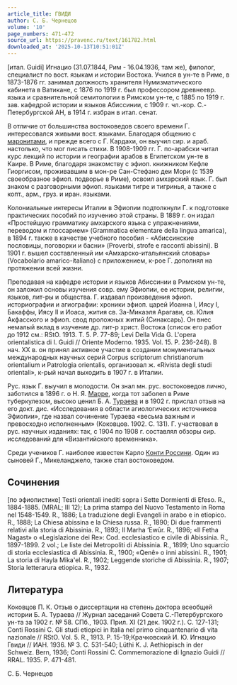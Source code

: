 ```yaml
---
article_title: ГВИДИ
author: С. Б. Чернецов
volume: '10'
page_numbers: 471-472
source_url: https://pravenc.ru/text/161782.html
downloaded_at: '2025-10-13T10:51:01Z'
---
```


[итал. Guidi] Игнацио (31.07.1844, Рим - 16.04.1936, там же), филолог, специалист по вост. языкам и истории Востока. Учился в ун-те в Риме, в 1873-1876 гг. занимал должность хранителя Нумизматического кабинета в Ватикане, с 1876 по 1919 г. был профессором древнеевр. языка и сравнительной семитологии в Римском ун-те, с 1885 по 1919 г. зав. кафедрой истории и языков Абиссинии, с 1909 г. чл.-кор. С.-Петербургской АН, в 1914 г. избран в итал. сенат.

В отличие от большинства востоковедов своего времени Г. интересовался живыми вост. языками. Благодаря общению с [маронитами](https://pravenc.ru/text/Марониты.html), и прежде всего с Г. Кардахи, он выучил сир. и араб. настолько, что мог писать стихи. В 1908-1909 гг. Г. по-арабски читал курс лекций по истории и географии арабов в Египетском ун-те в Каире. В Риме, благодаря знакомству с эфиоп. книжником Кефле Гиоргисом, проживавшим в мон-ре Сан-Стефано деи Мори (с 1539 своеобразное эфиоп. подворье в Риме), освоил амхарский язык. Г. был знаком с разговорными эфиоп. языками тигре и тигринья, а также с копт., арм., груз. и иран. языками.

Колониальные интересы Италии в Эфиопии подтолкнули Г. к подготовке практических пособий по изучению этой страны. В 1889 г. он издал «Простейшую грамматику амхарского языка с упражнениями, переводом и глоссарием» (Grammatica elementare della lingua amarica), в 1894 г. также в качестве учебного пособия - «Абиссинские пословицы, поговорки и басни» (Proverbi, strofe e racconti abissini). В 1901 г. вышел составленный им «Амхарско-итальянский словарь» (Vocabolario amarico-italiano) с приложением, к-рое Г. дополнял на протяжении всей жизни.

Преподавая на кафедре истории и языков Абиссинии в Римском ун-те, он заложил основы изучения совр. ему Эфиопии, ее истории, религии, языков, лит-ры и общества. Г. издавал произведения эфиоп. историографии и агиографии: хроники эфиоп. царей Иоанна I, Иясу I, Бакаффы, Иясу II и Иоаса, жития св. За-Микаэля Арагави, св. Юлия Акфасского и эфиоп. свод проложных житий (Синаксарь). Он внес немалый вклад в изучение др. лит-р христ. Востока (список его работ до 1912 см.: RStO. 1913. T. 5. P. 77-89; Levi Della Vida G. L'opera orientalistica di I. Guidi // Oriente Moderno. 1935. Vol. 15. P. 236-248). В нач. ХХ в. он принял активное участие в создании монументальных международных научных серий Corpus scriptorum christianorum orientalium и Patrologia orientalis, организовал ж. «Rivista degli studi orientali», к-рый начал выходить в 1907 г. в Италии.

Рус. язык Г. выучил в молодости. Он знал мн. рус. востоковедов лично, заботился в 1896 г. о Н. Я. [Марре](https://pravenc.ru/text/Марре.html), когда тот заболел в Риме туберкулезом, высоко ценил Б. А. [Тураева](https://pravenc.ru/text/Тураева.html) и в 1902 г. прислал отзыв на его докт. дис. «Исследования в области агиологических источников Эфиопии», где назвал сочинение Тураева «весьма важным и превосходно исполненным» (Коковцов. 1902. С. 131). Г. участвовал в рус. научных изданиях: так, с 1904 по 1908 г. составлял обзоры сир. исследований для «Византийского временника».

Среди учеников Г. наиболее известен Карло [Конти Россини](<https://pravenc.ru/text/Конти Россини.html>). Один из сыновей Г., Микеланджело, также стал востоковедом.

## Сочинения

[по эфиопистике] Testi orientali inediti sopra i Sette Dormienti di Efeso. R., 1884-1885. (MRAL; III 12); La prima stampa del Nuovo Testamento in Roma nel 1548-1549. R., 1886; La traduzione degli Evangeli in arabo e in etiopico. R., 1888; La Chiesa abissina e la Chiesa russa. R., 1890; Di due frammenti relativi alla storia di Abissinia. R., 1893; Il Marha ‘Ewûr. R., 1896; «Il Fetha Nagast» o «Legislazione dei Re»: Cod. ecclesiastico e civile di Abissinia. R., 1897-1899. 2 vol.; Le liste dei Metropoliti di Abissinia. R., 1899; Uno squarcio di storia ecclesiastica di Abissinia. R., 1900; «Qenê» o inni abissini. R., 1901; La storia di Hayla Mika'el. R., 1902; Leggende storiche di Abissinia. R., 1907; Storia letterarura etiopica. R., 1932.

## Литература

Коковцов П. К. Отзыв о диссертации на степень доктора всеобщей истории Б. А. Тураева // Журнал заседаний Совета С.-Петербургского ун-та за 1902 г. № 58. СПб., 1903. Прил. XI (21 дек. 1902 г.). С. 127-131; Conti Rossini C. Gli studi etiopici in Italia nel primo cinquantenario di vita nazionale // RStO. Vol. 5. R., 1913. P. 15-19;Крачковский И. Ю. Игнацио Гвиди // ИАН. 1936. № 3. C. 531-540; Lüthi K. J. Aethiopisch in der Schweiz. Bern, 1936; Conti Rossini C. Commemorazione di Ignazio Guidi // RRAL. 1935. P. 471-481.

С. Б. Чернецов
